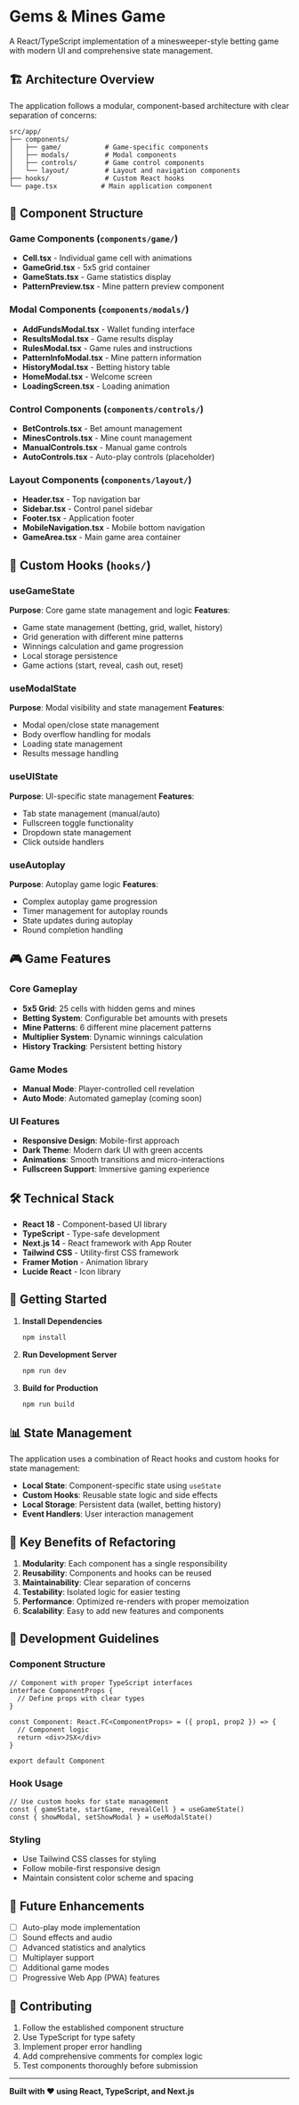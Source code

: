 # Gems & Mines Game

A React/TypeScript implementation of a minesweeper-style betting game with modern UI and comprehensive state management.

## 🏗️ Architecture Overview

The application follows a modular, component-based architecture with clear separation of concerns:

```
src/app/
├── components/
│   ├── game/           # Game-specific components
│   ├── modals/         # Modal components
│   ├── controls/       # Game control components
│   └── layout/         # Layout and navigation components
├── hooks/              # Custom React hooks
└── page.tsx           # Main application component
```

## 📁 Component Structure

### Game Components (`components/game/`)
- **Cell.tsx** - Individual game cell with animations
- **GameGrid.tsx** - 5x5 grid container
- **GameStats.tsx** - Game statistics display
- **PatternPreview.tsx** - Mine pattern preview component

### Modal Components (`components/modals/`)
- **AddFundsModal.tsx** - Wallet funding interface
- **ResultsModal.tsx** - Game results display
- **RulesModal.tsx** - Game rules and instructions
- **PatternInfoModal.tsx** - Mine pattern information
- **HistoryModal.tsx** - Betting history table
- **HomeModal.tsx** - Welcome screen
- **LoadingScreen.tsx** - Loading animation

### Control Components (`components/controls/`)
- **BetControls.tsx** - Bet amount management
- **MinesControls.tsx** - Mine count management
- **ManualControls.tsx** - Manual game controls
- **AutoControls.tsx** - Auto-play controls (placeholder)

### Layout Components (`components/layout/`)
- **Header.tsx** - Top navigation bar
- **Sidebar.tsx** - Control panel sidebar
- **Footer.tsx** - Application footer
- **MobileNavigation.tsx** - Mobile bottom navigation
- **GameArea.tsx** - Main game area container

## 🎣 Custom Hooks (`hooks/`)

### useGameState
**Purpose**: Core game state management and logic
**Features**:
- Game state management (betting, grid, wallet, history)
- Grid generation with different mine patterns
- Winnings calculation and game progression
- Local storage persistence
- Game actions (start, reveal, cash out, reset)

### useModalState
**Purpose**: Modal visibility and state management
**Features**:
- Modal open/close state management
- Body overflow handling for modals
- Loading state management
- Results message handling

### useUIState
**Purpose**: UI-specific state management
**Features**:
- Tab state management (manual/auto)
- Fullscreen toggle functionality
- Dropdown state management
- Click outside handlers

### useAutoplay
**Purpose**: Autoplay game logic
**Features**:
- Complex autoplay game progression
- Timer management for autoplay rounds
- State updates during autoplay
- Round completion handling

## 🎮 Game Features

### Core Gameplay
- **5x5 Grid**: 25 cells with hidden gems and mines
- **Betting System**: Configurable bet amounts with presets
- **Mine Patterns**: 6 different mine placement patterns
- **Multiplier System**: Dynamic winnings calculation
- **History Tracking**: Persistent betting history

### Game Modes
- **Manual Mode**: Player-controlled cell revelation
- **Auto Mode**: Automated gameplay (coming soon)

### UI Features
- **Responsive Design**: Mobile-first approach
- **Dark Theme**: Modern dark UI with green accents
- **Animations**: Smooth transitions and micro-interactions
- **Fullscreen Support**: Immersive gaming experience

## 🛠️ Technical Stack

- **React 18** - Component-based UI library
- **TypeScript** - Type-safe development
- **Next.js 14** - React framework with App Router
- **Tailwind CSS** - Utility-first CSS framework
- **Framer Motion** - Animation library
- **Lucide React** - Icon library

## 🚀 Getting Started

1. **Install Dependencies**
   ```bash
   npm install
   ```

2. **Run Development Server**
   ```bash
   npm run dev
   ```

3. **Build for Production**
   ```bash
   npm run build
   ```

## 📊 State Management

The application uses a combination of React hooks and custom hooks for state management:

- **Local State**: Component-specific state using `useState`
- **Custom Hooks**: Reusable state logic and side effects
- **Local Storage**: Persistent data (wallet, betting history)
- **Event Handlers**: User interaction management

## 🎯 Key Benefits of Refactoring

1. **Modularity**: Each component has a single responsibility
2. **Reusability**: Components and hooks can be reused
3. **Maintainability**: Clear separation of concerns
4. **Testability**: Isolated logic for easier testing
5. **Performance**: Optimized re-renders with proper memoization
6. **Scalability**: Easy to add new features and components

## 🔧 Development Guidelines

### Component Structure
```tsx
// Component with proper TypeScript interfaces
interface ComponentProps {
  // Define props with clear types
}

const Component: React.FC<ComponentProps> = ({ prop1, prop2 }) => {
  // Component logic
  return <div>JSX</div>
}

export default Component
```

### Hook Usage
```tsx
// Use custom hooks for state management
const { gameState, startGame, revealCell } = useGameState()
const { showModal, setShowModal } = useModalState()
```

### Styling
- Use Tailwind CSS classes for styling
- Follow mobile-first responsive design
- Maintain consistent color scheme and spacing

## 📝 Future Enhancements

- [ ] Auto-play mode implementation
- [ ] Sound effects and audio
- [ ] Advanced statistics and analytics
- [ ] Multiplayer support
- [ ] Additional game modes
- [ ] Progressive Web App (PWA) features

## 🤝 Contributing

1. Follow the established component structure
2. Use TypeScript for type safety
3. Implement proper error handling
4. Add comprehensive comments for complex logic
5. Test components thoroughly before submission

---

**Built with ❤️ using React, TypeScript, and Next.js**
